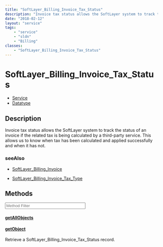 ```yaml
---
title: "SoftLayer_Billing_Invoice_Tax_Status"
description: "Invoice tax status allows the SoftLayer system to track the status of an invoice if the related tax is being calculated... "
date: "2018-02-12"
layout: "service"
tags:
    - "service"
    - "sldn"
    - "Billing"
classes:
    - "SoftLayer_Billing_Invoice_Tax_Status"
---
```

# SoftLayer_Billing_Invoice_Tax_Status
<div id='service-datatype'>
    <ul id='sldn-reference-tabs'>
    <li id='service'> <a href='/reference/services/SoftLayer_Billing_Invoice_Tax_Status' >Service</a></li>    <li id='datatype'> <a href='/reference/datatypes/SoftLayer_Billing_Invoice_Tax_Status' >Datatype</a></li>
    </ul>
</div>

## Description
Invoice tax status allows the SoftLayer system to track the status of an invoice if the related tax is being calculated by a third-party service. This allows us to know when tax has been calculated and applied successfully and when it has not. 



### seeAlso

* [SoftLayer_Billing_Invoice](/reference/datatypes/SoftLayer_Billing_Invoice )


* [SoftLayer_Billing_Invoice_Tax_Type](/reference/datatypes/SoftLayer_Billing_Invoice_Tax_Type )


        
<div id="properties" class="content service-content">

## Methods

<div class="view-filters">
    <div class="clearfix">
        <div class="search-input-box">
            <input placeholder="Method Filter" onkeyup="titleSearch(inputId='edit-combine', divId='method-div', elementClass='method-row')" 
                type="text" id="edit-combine" value="" size="30" maxlength="128" class="form-text">
        </div>
    </div>
</div>

<div id="method-div">

<div class="method-row">

#### [getAllObjects](/reference/services/SoftLayer_Billing_Invoice_Tax_Status/getAllObjects)

</div>

<div class="method-row">

#### [getObject](/reference/services/SoftLayer_Billing_Invoice_Tax_Status/getObject)
Retrieve a SoftLayer_Billing_Invoice_Tax_Status record.
</div>
</div>

</div>

